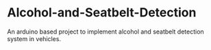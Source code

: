 # Alcohol-and-Seatbelt-Detection

An arduino based project to implement alcohol and seatbelt detection system in vehicles.
